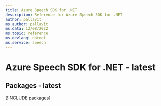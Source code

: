 ```yaml
---
title: Azure Speech SDK for .NET
description: Reference for Azure Speech SDK for .NET
author: pallavit
ms.author: pallavit
ms.data: 12/08/2022
ms.topic: reference
ms.devlang: dotnet
ms.service: speech
---
```

# Azure Speech SDK for .NET - latest
## Packages - latest
[!INCLUDE [packages](speech-index.md)]